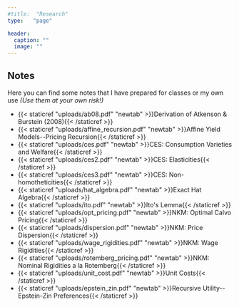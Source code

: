 ```yaml
---
#title:  "Research"
type:   "page"

header:
  caption: ""
  image: ""
---
```


## **Notes**

Here you can find some notes that I have prepared for classes or my own use *(Use them at your own risk!)*

- {{< staticref "uploads/ab08.pdf" "newtab" >}}Derivation of Atkenson & Burstein (2008){{< /staticref >}}
- {{< staticref "uploads/affine_recursion.pdf" "newtab" >}}Affine Yield Models--Pricing Recursion{{< /staticref >}}
- {{< staticref "uploads/ces.pdf" "newtab" >}}CES: Consumption Varieties and Welfare{{< /staticref >}}
- {{< staticref "uploads/ces2.pdf" "newtab" >}}CES: Elasticities{{< /staticref >}}
- {{< staticref "uploads/ces3.pdf" "newtab" >}}CES: Non-homotheticities{{< /staticref >}}
- {{< staticref "uploads/hat_algebra.pdf" "newtab" >}}Exact Hat Algebra{{< /staticref >}}
- {{< staticref "uploads/ito.pdf" "newtab" >}}Ito's Lemma{{< /staticref >}}
- {{< staticref "uploads/opt_pricing.pdf" "newtab" >}}NKM: Optimal Calvo Pricing{{< /staticref >}}
- {{< staticref "uploads/dispersion.pdf" "newtab" >}}NKM: Price Dispersion{{< /staticref >}}
- {{< staticref "uploads/wage_rigidities.pdf" "newtab" >}}NKM: Wage Rigidities{{< /staticref >}}
- {{< staticref "uploads/rotemberg_pricing.pdf" "newtab" >}}NKM: Nominal Rigidities a la Rotemberg{{< /staticref >}}
- {{< staticref "uploads/unit_cost.pdf" "newtab" >}}Unit Costs{{< /staticref >}}
- {{< staticref "uploads/epstein_zin.pdf" "newtab" >}}Recursive Utility--Epstein-Zin Preferences{{< /staticref >}}